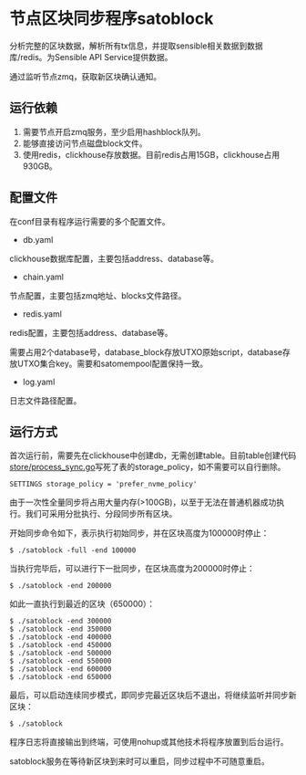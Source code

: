 
# 节点区块同步程序satoblock

分析完整的区块数据，解析所有tx信息，并提取sensible相关数据到数据库/redis。为Sensible API Service提供数据。

通过监听节点zmq，获取新区块确认通知。

## 运行依赖

1. 需要节点开启zmq服务，至少启用hashblock队列。
2. 能够直接访问节点磁盘block文件。
3. 使用redis，clickhouse存放数据。目前redis占用15GB，clickhouse占用930GB。


## 配置文件

在conf目录有程序运行需要的多个配置文件。

* db.yaml

clickhouse数据库配置，主要包括address、database等。

* chain.yaml

节点配置，主要包括zmq地址、blocks文件路径。

* redis.yaml

redis配置，主要包括address、database等。

需要占用2个database号，database_block存放UTXO原始script，database存放UTXO集合key。需要和satomempool配置保持一致。

* log.yaml

日志文件路径配置。

## 运行方式

首次运行前，需要先在clickhouse中创建db，无需创建table。目前table创建代码[store/process_sync.go](store/process_sync.go)写死了表的storage_policy，如不需要可以自行删除。

    SETTINGS storage_policy = 'prefer_nvme_policy'

由于一次性全量同步将占用大量内存(>100GB)，以至于无法在普通机器成功执行。我们可采用分批执行、分段同步所有区块。

开始同步命令如下，表示执行初始同步，并在区块高度为100000时停止：

    $ ./satoblock -full -end 100000

当执行完毕后，可以进行下一批同步，在区块高度为200000时停止：

    $ ./satoblock -end 200000

如此一直执行到最近的区块（650000）：

    $ ./satoblock -end 300000
    $ ./satoblock -end 350000
    $ ./satoblock -end 400000
    $ ./satoblock -end 450000
    $ ./satoblock -end 500000
    $ ./satoblock -end 550000
    $ ./satoblock -end 600000
    $ ./satoblock -end 650000

最后，可以启动连续同步模式，即同步完最近区块后不退出，将继续监听并同步新区块：

    $ ./satoblock

程序日志将直接输出到终端，可使用nohup或其他技术将程序放置到后台运行。

satoblock服务在等待新区块到来时可以重启，同步过程中不可随意重启。
